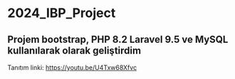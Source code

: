# 2024_IBP_Project 
## Projem bootstrap, PHP 8.2 Laravel 9.5 ve MySQL kullanılarak olarak geliştirdim

Tanıtım linki: https://youtu.be/U4Txw68Xfvc

